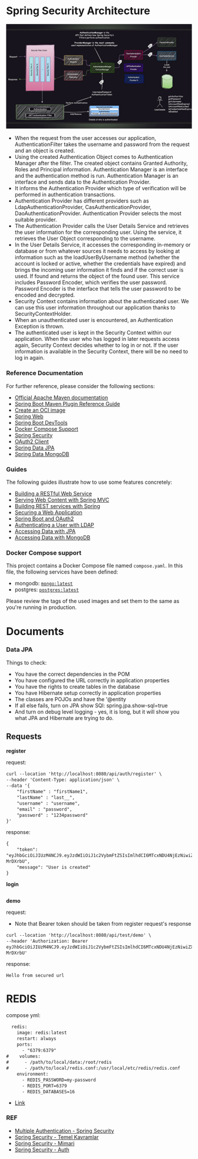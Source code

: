 # Spring Security Architecture

![img.png](img.png)

- When the request from the user accesses our application, AuthenticationFilter takes the username and password from the request and an object is created.
- Using the created Authentication Object comes to Authentication Manager after the filter. The created object contains Granted Authority, Roles and Principal information. Authentication Manager is an interface and the authentication method is run. Authentication Manager is an interface and sends data to the Authentication Provider.
- It informs the Authentication Provider which type of verification will be performed in authentication transactions.
- Authentication Provider has different providers such as LdapAuthenticationProvider, CasAuthenticationProvider, DaoAuthenticationProvider. Authentication Provider selects the most suitable provider.
- The Authentication Provider calls the User Details Service and retrieves the user information for the corresponding user. Using the service, it retrieves the User Object corresponding to the username.
- In the User Details Service, it accesses the corresponding in-memory or database or from whatever sources it needs to access by looking at information such as the loadUserByUsername method (whether the account is locked or active, whether the credentials have expired) and brings the incoming user information it finds and if the correct user is used. If found and returns the object of the found user. This service includes Password Encoder, which verifies the user password. Password Encoder is the interface that tells the user password to be encoded and decrypted.
- Security Context contains information about the authenticated user. We can use this user information throughout our application thanks to SecurityContextHolder.
- When an unauthenticated user is encountered, an Authentication Exception is thrown.
- The authenticated user is kept in the Security Context within our application. When the user who has logged in later requests access again, Security Context decides whether to log in or not. If the user information is available in the Security Context, there will be no need to log in again.

### Reference Documentation
For further reference, please consider the following sections:

* [Official Apache Maven documentation](https://maven.apache.org/guides/index.html)
* [Spring Boot Maven Plugin Reference Guide](https://docs.spring.io/spring-boot/docs/3.2.5/maven-plugin/reference/html/)
* [Create an OCI image](https://docs.spring.io/spring-boot/docs/3.2.5/maven-plugin/reference/html/#build-image)
* [Spring Web](https://docs.spring.io/spring-boot/docs/3.2.5/reference/htmlsingle/index.html#web)
* [Spring Boot DevTools](https://docs.spring.io/spring-boot/docs/3.2.5/reference/htmlsingle/index.html#using.devtools)
* [Docker Compose Support](https://docs.spring.io/spring-boot/docs/3.2.5/reference/htmlsingle/index.html#features.docker-compose)
* [Spring Security](https://docs.spring.io/spring-boot/docs/3.2.5/reference/htmlsingle/index.html#web.security)
* [OAuth2 Client](https://docs.spring.io/spring-boot/docs/3.2.5/reference/htmlsingle/index.html#web.security.oauth2.client)
* [Spring Data JPA](https://docs.spring.io/spring-boot/docs/3.2.5/reference/htmlsingle/index.html#data.sql.jpa-and-spring-data)
* [Spring Data MongoDB](https://docs.spring.io/spring-boot/docs/3.2.5/reference/htmlsingle/index.html#data.nosql.mongodb)

### Guides
The following guides illustrate how to use some features concretely:

* [Building a RESTful Web Service](https://spring.io/guides/gs/rest-service/)
* [Serving Web Content with Spring MVC](https://spring.io/guides/gs/serving-web-content/)
* [Building REST services with Spring](https://spring.io/guides/tutorials/rest/)
* [Securing a Web Application](https://spring.io/guides/gs/securing-web/)
* [Spring Boot and OAuth2](https://spring.io/guides/tutorials/spring-boot-oauth2/)
* [Authenticating a User with LDAP](https://spring.io/guides/gs/authenticating-ldap/)
* [Accessing Data with JPA](https://spring.io/guides/gs/accessing-data-jpa/)
* [Accessing Data with MongoDB](https://spring.io/guides/gs/accessing-data-mongodb/)

### Docker Compose support
This project contains a Docker Compose file named `compose.yaml`.
In this file, the following services have been defined:

* mongodb: [`mongo:latest`](https://hub.docker.com/_/mongo)
* postgres: [`postgres:latest`](https://hub.docker.com/_/postgres)

Please review the tags of the used images and set them to the same as you're running in production.



# Documents

### Data JPA 

Things to check:

- You have the correct dependencies in the POM
- You have configured the URL correctly in application properties
- You have the rights to create tables in the database
- You have Hibernate setup correctly in application properties
- The classes are POJOs and have the '@entity
- If all else fails, turn on JPA show SQl: spring.jpa.show-sql=true
- And turn on debug level logging - yes, it is long, but it will show you what JPA and Hibernate are trying to do.



## Requests

**register**

request:
```
curl --location 'http://localhost:8080/api/auth/register' \
--header 'Content-Type: application/json' \
--data '{
    "firstName" : "firstName1",
    "lastName" : "last__",
    "username" : "username",
    "email" : "password",
    "password" : "1234password"
}'
```

response: 
```
{
    "token": "eyJhbGciOiJIUzM4NCJ9.eyJzdWIiOiJ1c2VybmFtZSIsImlhdCI6MTcxNDU4NjEzNiwiZXhwIjoxNzE0NjcyNTM2fQ.2AynhVOzdDQLzRPNCY3923jknlXM3GOj_N6PaHPdqSQWp0t_ic2qhdMM-MrDXrbU",
    "message": "User is created"
}
```



**login**
```
```

**demo**

request:
- Note that Bearer token should be taken from register request's response
```
curl --location 'http://localhost:8080/api/test/demo' \
--header 'Authorization: Bearer eyJhbGciOiJIUzM4NCJ9.eyJzdWIiOiJ1c2VybmFtZSIsImlhdCI6MTcxNDU4NjEzNiwiZXhwIjoxNzE0NjcyNTM2fQ.2AynhVOzdDQLzRPNCY3923jknlXM3GOj_N6PaHPdqSQWp0t_ic2qhdMM-MrDXrbU'
```

response:
```
Hello from secured url
```


# REDIS
compose yml: 
```
  redis:
    image: redis:latest
    restart: always
    ports:
      - "6379:6379"
#    volumes:
#      - /path/to/local/dаta:/root/redis
#      - /path/to/local/redis.conf:/usr/local/etc/redis/redis.conf
    environment:
      - REDIS_PASSWORD=my-password
      - REDIS_PORT=6379
      - REDIS_DATABASES=16
```
- [Link](https://zomro.com/blog/faq/301-kak-ustanovit-redis-v-docker)




### REF
- [Multiple Authentication - Spring Security](https://medium.com/@fatih.yurdagul/spring-security-multiple-authentication-81e2c8b8ba13)
- [Spring Security - Temel Kavramlar](https://medium.com/@fatih.yurdagul/spring-security-authentication-ve-temel-kavramlar-350afbe45ef7)
- [Spring Security - Mimari](https://blog.burakkutbay.com/spring-security-mimarisi-akisi.html/)
- [Spring Security - Auth](https://erayerdem.medium.com/spring-security-i%CC%87le-authentication-ve-authorization-1-5d88ef208ebc)